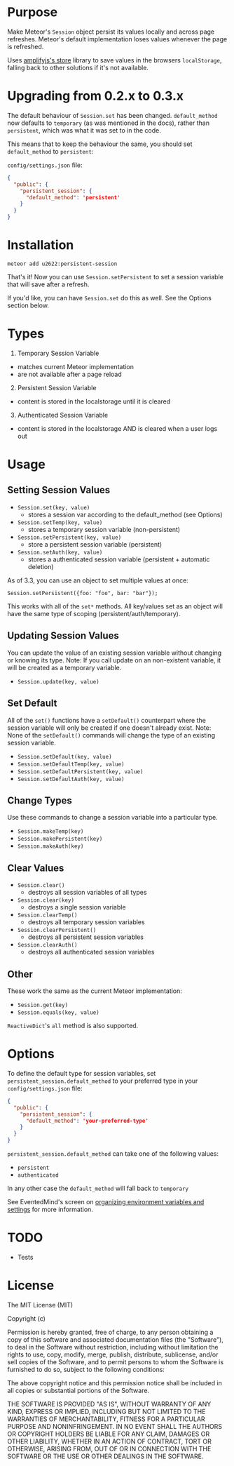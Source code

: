Purpose
=======
Make Meteor's `Session` object persist its values locally and across page
refreshes. Meteor's default implementation loses values whenever the page is
refreshed.

Uses [amplifyjs's store](http://amplifyjs.com/api/store/) library to save
values in the browsers `localStorage`, falling back to other solutions if it's
not available.

Upgrading from 0.2.x to 0.3.x
=============================

The default behaviour of `Session.set` has been changed. `default_method` now
defaults to `temporary` (as was mentioned in the docs), rather than
`persistent`, which was what it was set to in the code.

This means that to keep the behaviour the same, you should set `default_method`
to `persistent`:

`config/settings.json` file:
```json
{
  "public": {
    "persistent_session": {
      "default_method": 'persistent'
    }
  }
}
```

Installation
============
```
meteor add u2622:persistent-session
```

That's it! Now you can use `Session.setPersistent` to set a session variable
that will save after a refresh.

If you'd like, you can have `Session.set` do this as well. See the Options
section below.

Types
=====

1. Temporary Session Variable
  * matches current Meteor implementation
  * are not available after a  page reload

2. Persistent Session Variable
  * content is stored in the localstorage until it is cleared

3. Authenticated Session Variable
  * content is stored in the localstorage AND is cleared when a user logs out

Usage
=====

Setting Session Values
----------------------

* `Session.set(key, value)`
  * stores a session var according to the default_method (see Options)
* `Session.setTemp(key, value)`
  * stores a temporary session variable (non-persistent)
* `Session.setPersistent(key, value)`
  * store a persistent session variable (persistent)
* `Session.setAuth(key, value)`
  * stores a authenticated session variable (persistent + automatic deletion)

As of 3.3, you can use an object to set multiple values at once:

```javasript
Session.setPersistent({foo: "foo", bar: "bar"});
```

This works with all of the `set*` methods. All key/values set as an object
will have the same type of scoping (persistent/auth/temporary).

Updating Session Values
-----------------------

You can update the value of an existing session variable without changing or knowing its type.
Note: If you call update on an non-existent variable, it will be created as a temporary variable.

* `Session.update(key, value)`

Set Default
-----------

All of the `set()` functions have a `setDefault()` counterpart where the session variable will only be created if one doesn't already exist.
Note: None of the `setDefault()` commands will change the type of an existing session variable.

* `Session.setDefault(key, value)`
* `Session.setDefaultTemp(key, value)`
* `Session.setDefaultPersistent(key, value)`
* `Session.setDefaultAuth(key, value)`

Change Types
------------

Use these commands to change a session variable into a particular type.

* `Session.makeTemp(key)`
* `Session.makePersistent(key)`
* `Session.makeAuth(key)`

Clear Values
------------

* `Session.clear()`
  * destroys all session variables of all types
* `Session.clear(key)`
  * destroys a single session variable
* `Session.clearTemp()`
  * destroys all temporary session variables
* `Session.clearPersistent()`
  * destroys all persistent session variables
* `Session.clearAuth()`
  * destroys all authenticated session variables

Other
-----

These work the same as the current Meteor implementation:

* `Session.get(key)`
* `Session.equals(key, value)`

`ReactiveDict`'s `all` method is also supported.

Options
=======

To define the default type for session variables, set `persistent_session.default_method` to your preferred type in your
`config/settings.json` file:

```json
{
  "public": {
    "persistent_session": {
      "default_method": 'your-preferred-type'
    }
  }
}
```

`persistent_session.default_method` can take one of the following values:
* `persistent`
* `authenticated`

In any other case the `default_method` will fall back to `temporary`


See EventedMind's screen on [organizing environment variables and settings](https://www.eventedmind.com/feed/meteor-organizing-environment-variables-and-settings)
for more information.

TODO
====

* Tests

License
=======

The MIT License (MIT)

Copyright (c) <year> <copyright holders>

Permission is hereby granted, free of charge, to any person obtaining a copy
of this software and associated documentation files (the "Software"), to deal
in the Software without restriction, including without limitation the rights
to use, copy, modify, merge, publish, distribute, sublicense, and/or sell
copies of the Software, and to permit persons to whom the Software is
furnished to do so, subject to the following conditions:

The above copyright notice and this permission notice shall be included in
all copies or substantial portions of the Software.

THE SOFTWARE IS PROVIDED "AS IS", WITHOUT WARRANTY OF ANY KIND, EXPRESS OR
IMPLIED, INCLUDING BUT NOT LIMITED TO THE WARRANTIES OF MERCHANTABILITY,
FITNESS FOR A PARTICULAR PURPOSE AND NONINFRINGEMENT. IN NO EVENT SHALL THE
AUTHORS OR COPYRIGHT HOLDERS BE LIABLE FOR ANY CLAIM, DAMAGES OR OTHER
LIABILITY, WHETHER IN AN ACTION OF CONTRACT, TORT OR OTHERWISE, ARISING FROM,
OUT OF OR IN CONNECTION WITH THE SOFTWARE OR THE USE OR OTHER DEALINGS IN
THE SOFTWARE.
